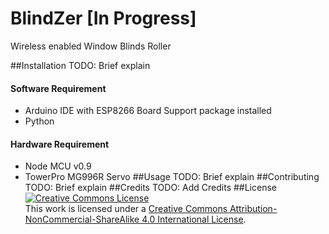 # BlindZer [In Progress]
Wireless enabled Window Blinds Roller

##Installation
TODO: Brief explain
#### Software Requirement
+ Arduino IDE with ESP8266 Board Support package installed<br/>
+ Python<br/>
#### Hardware Requirement
+ Node MCU v0.9
+ TowerPro MG996R Servo
##Usage
TODO: Brief explain
##Contributing
TODO: Brief explain
##Credits
TODO: Add Credits
##License
<a rel="license" href="http://creativecommons.org/licenses/by-nc-sa/4.0/"><img alt="Creative Commons License" style="border-width:0" src="https://i.creativecommons.org/l/by-nc-sa/4.0/88x31.png" /></a><br />This work is licensed under a <a rel="license" href="http://creativecommons.org/licenses/by-nc-sa/4.0/">Creative Commons Attribution-NonCommercial-ShareAlike 4.0 International License</a>.
